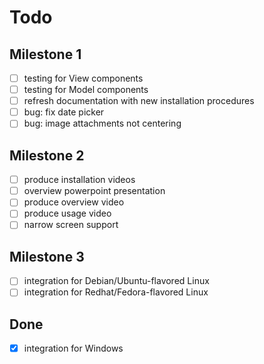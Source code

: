 # Todo

## Milestone 1

- [ ] testing for View components
- [ ] testing for Model components
- [ ] refresh documentation with new installation procedures
- [ ] bug: fix date picker
- [ ] bug: image attachments not centering

## Milestone 2

- [ ] produce installation videos
- [ ] overview powerpoint presentation
- [ ] produce overview video
- [ ] produce usage video
- [ ] narrow screen support

## Milestone 3

- [ ] integration for Debian/Ubuntu-flavored Linux
- [ ] integration for Redhat/Fedora-flavored Linux

## Done

- [x] integration for Windows
